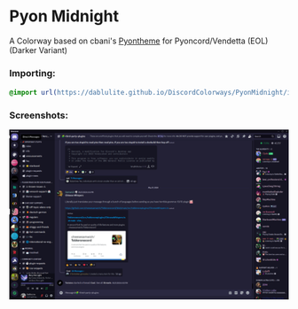 # Pyon Midnight
A Colorway based on cbani's [Pyontheme](https://github.com/rennpy/pyontheme) for Pyoncord/Vendetta (EOL) (Darker Variant)

### Importing:
```css
@import url(https://dablulite.github.io/DiscordColorways/PyonMidnight/import.css");
```

### Screenshots:
![alt text](image.png)